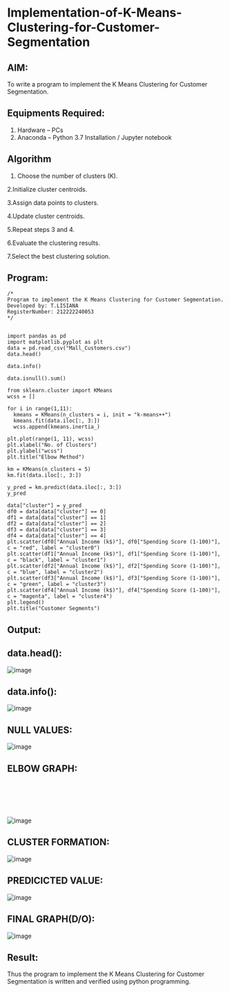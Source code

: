 # Implementation-of-K-Means-Clustering-for-Customer-Segmentation

## AIM:
To write a program to implement the K Means Clustering for Customer Segmentation.

## Equipments Required:
1. Hardware – PCs
2. Anaconda – Python 3.7 Installation / Jupyter notebook

## Algorithm

1. Choose the number of clusters (K).
   
2.Initialize cluster centroids.

3.Assign data points to clusters.

4.Update cluster centroids.

5.Repeat steps 3 and 4.

6.Evaluate the clustering results.

7.Select the best clustering solution.

## Program:
```
/*
Program to implement the K Means Clustering for Customer Segmentation.
Developed by: T.LISIANA
RegisterNumber: 212222240053 
*/


import pandas as pd
import matplotlib.pyplot as plt
data = pd.read_csv("Mall_Customers.csv")
data.head()

data.info()

data.isnull().sum()

from sklearn.cluster import KMeans
wcss = []

for i in range(1,11):
  kmeans = KMeans(n_clusters = i, init = "k-means++")
  kmeans.fit(data.iloc[:, 3:])
  wcss.append(kmeans.inertia_)
  
plt.plot(range(1, 11), wcss)
plt.xlabel("No. of Clusters")
plt.ylabel("wcss")
plt.title("Elbow Method")

km = KMeans(n_clusters = 5)
km.fit(data.iloc[:, 3:])

y_pred = km.predict(data.iloc[:, 3:])
y_pred

data["cluster"] = y_pred
df0 = data[data["cluster"] == 0]
df1 = data[data["cluster"] == 1]
df2 = data[data["cluster"] == 2]
df3 = data[data["cluster"] == 3]
df4 = data[data["cluster"] == 4]
plt.scatter(df0["Annual Income (k$)"], df0["Spending Score (1-100)"], c = "red", label = "cluster0")
plt.scatter(df1["Annual Income (k$)"], df1["Spending Score (1-100)"], c = "black", label = "cluster1")
plt.scatter(df2["Annual Income (k$)"], df2["Spending Score (1-100)"], c = "blue", label = "cluster2")
plt.scatter(df3["Annual Income (k$)"], df3["Spending Score (1-100)"], c = "green", label = "cluster3")
plt.scatter(df4["Annual Income (k$)"], df4["Spending Score (1-100)"], c = "magenta", label = "cluster4")
plt.legend()
plt.title("Customer Segments")

```

## Output:
## data.head():
![image](https://github.com/lisianathiruselvan/Implementation-of-K-Means-Clustering-for-Customer-Segmentation/assets/119389971/a99b007f-412b-4184-8c46-311d2306d1e1)


## data.info():
![image](https://github.com/lisianathiruselvan/Implementation-of-K-Means-Clustering-for-Customer-Segmentation/assets/119389971/405d5672-72b9-47f3-895f-80afdd51f4c9)

## NULL VALUES:
![image](https://github.com/lisianathiruselvan/Implementation-of-K-Means-Clustering-for-Customer-Segmentation/assets/119389971/619af637-1984-4b86-ac02-6fec79d96a98)


## ELBOW GRAPH:

<br>

<br>
<br>
<br>



![image](https://github.com/lisianathiruselvan/Implementation-of-K-Means-Clustering-for-Customer-Segmentation/assets/119389971/2a8e6709-389a-4e22-bf29-ff0ae8d640d6)


## CLUSTER FORMATION:
![image](https://github.com/lisianathiruselvan/Implementation-of-K-Means-Clustering-for-Customer-Segmentation/assets/119389971/6ebd4ea0-949e-4baa-bc20-53c6175b85ab)


## PREDICICTED VALUE:
![image](https://github.com/lisianathiruselvan/Implementation-of-K-Means-Clustering-for-Customer-Segmentation/assets/119389971/a0ef4355-0258-45ba-961f-d345a2fc44c1)


## FINAL GRAPH(D/O):
![image](https://github.com/lisianathiruselvan/Implementation-of-K-Means-Clustering-for-Customer-Segmentation/assets/119389971/ba759730-129b-4022-a064-4133acedca37)



## Result:
Thus the program to implement the K Means Clustering for Customer Segmentation is written and verified using python programming.
